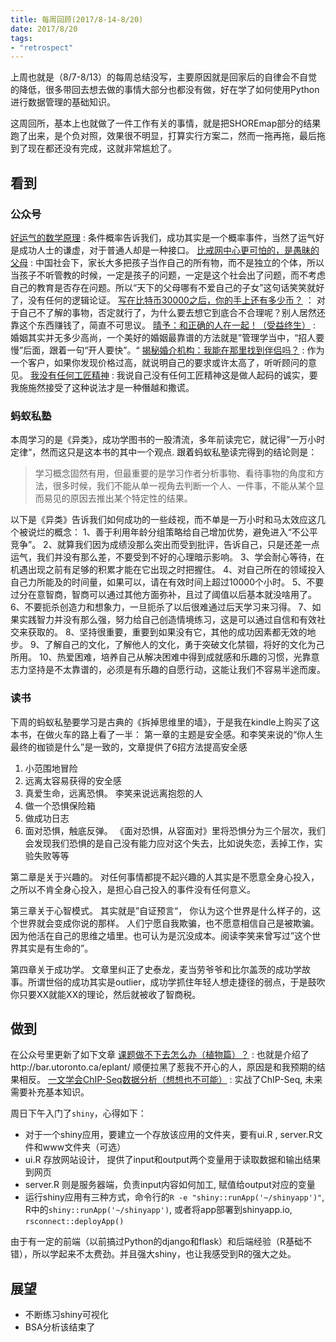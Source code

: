 ```yaml
---
title: 每周回顾(2017/8-14-8/20)
date: 2017/8/20
tags:
- "retrospect"
---
```


上周也就是（8/7-8/13）的每周总结没写，主要原因就是回家后的自律会不自觉的降低，很多带回去想去做的事情大部分也都没有做，好在学了如何使用Python进行数据管理的基础知识。

这周回所，基本上也就做了一件工作有关的事情，就是把SHOREmap部分的结果跑了出来，是个负对照，效果很不明显，打算实行方案二，然而一拖再拖，最后拖到了现在都还没有完成，这就非常尴尬了。

## 看到
### 公众号
[好运气的数学原理](http://mp.weixin.qq.com/s/BTYRiu4GJ-uVNeaOGYkxOw) : 条件概率告诉我们，成功其实是一个概率事件，当然了运气好是成功人士的谦虚，对于普通人却是一种接口。
[比戒网中心更可怕的，是愚昧的父母](http://mp.weixin.qq.com/s/4FU2ATs1fSpnK1GnMLYndw) : 中国社会下，家长大多把孩子当作自己的所有物，而不是独立的个体，所以当孩子不听管教的时候，一定是孩子的问题，一定是这个社会出了问题，而不考虑自己的教育是否存在问题。所以“天下的父母哪有不爱自己的子女”这句话笑笑就好了，没有任何的逻辑论证。
[写在比特币30000之后，你的手上还有多少币？](http://mp.weixin.qq.com/s/xvlwHLw8CiadnEY2GeWFwA) ： 对于自己不了解的事物，否定就行了，为什么要去想它到底合不合理呢？别人居然还靠这个东西赚钱了，简直不可思议。
[晴予：和正确的人在一起！（受益终生）](http://mp.weixin.qq.com/s/6k2YxKkQ5JlwbkcOYZzkXg) : 婚姻其实并无多少高尚，一个美好的婚姻最靠谱的方法就是”管理学当中，“招人要慢”后面，跟着一句“开人要快”。“
[揭秘婚介机构：我能在那里找到伴侣吗？](http://mp.weixin.qq.com/s/2c9gjOWLxZFUZWcxQ966BA) : 作为一个客户，如果你发现价格过高，就说明自己的要求或许太高了，听听顾问的意见。
[我没有任何工匠精神](http://mp.weixin.qq.com/s/tVPZ3tA6Rp5I9Aen8VAgyQ) : 我说自己没有任何工匠精神这是做人起码的诚实，要我施施然接受了这种说法才是一种僭越和撒谎。

### 蚂蚁私塾
本周学习的是《异类》，成功学图书的一股清流，多年前读完它，就记得”一万小时定律“，然而这只是这本书的其中一个观点. 跟着蚂蚁私塾读完得到的结论则是：
> 学习概念固然有用，但最重要的是学习作者分析事物、看待事物的角度和方法，很多时候，我们不能从单一视角去判断一个人、一件事，不能从某个显而易见的原因去推出某个特定性的结果。

以下是《异类》告诉我们如何成功的一些歧视，而不单是一万小时和马太效应这几个被说烂的概念：
1、善于利用年龄分组策略给自己增加优势，避免进入“不公平竞争”。
2、就算我们因为成绩没那么突出而受到批评，告诉自己，只是还差一点运气，我们并没有那么差，不要受到不好的心理暗示影响。
3、学会耐心等待，在机遇出现之前有足够的积累才能在它出现之时把握住。
4、对自己所在的领域投入自己力所能及的时间量，如果可以，请在有效时间上超过10000个小时。
5、不要过分在意智商，智商可以通过其他方面弥补，且过了阈值以后基本就没啥用了。
6、不要扼杀创造力和想象力，一旦扼杀了以后很难通过后天学习来习得。
7、如果实践智力并没有那么强，努力给自己创造情境练习，这是可以通过自信和有效社交来获取的。
8、坚持很重要，重要到如果没有它，其他的成功因素都无效的地步。
9、了解自己的文化，了解他人的文化，勇于突破文化禁锢，将好的文化为己所用。
10、热爱困难，培养自己从解决困难中得到成就感和乐趣的习惯，光靠意志力坚持是不太靠谱的，必须是有乐趣的自愿行动，这能让我们不容易半途而废。

### 读书
下周的蚂蚁私塾要学习是古典的《拆掉思维里的墙》，于是我在kindle上购买了这本书，在做火车的路上看了一半：
第一章的主题是安全感。和李笑来说的“你人生最终的枷锁是什么”是一致的，文章提供了6招方法提高安全感
1. 小范围地冒险
2. 远离太容易获得的安全感
3. 真爱生命，远离恐惧。 李笑来说远离抱怨的人
4. 做一个恐惧保险箱
5. 做成功日志
6. 面对恐惧，触底反弹。 《面对恐惧，从容面对》里将恐惧分为三个层次，我们会发现我们恐惧的是自己没有能力应对这个失去，比如说失恋，丢掉工作，实验失败等等

第二章是关于兴趣的。 对任何事情都提不起兴趣的人其实是不愿意全身心投入，之所以不肯全身心投入，是担心自己投入的事件没有任何意义。

第三章关于心智模式。 其实就是”自证预言“， 你认为这个世界是什么样子的，这个世界就会变成你说的那样。 人们宁愿自我欺骗，也不愿意相信自己是被欺骗。因为他活在自己的思维之墙里。也可认为是沉没成本。阅读李笑来曾写过”这个世界其实是有生命的”。

第四章关于成功学。 文章里纠正了史泰龙，麦当劳爷爷和比尔盖茨的成功学故事。所谓世俗的成功其实是outlier，成功学抓住年轻人想走捷径的弱点，于是鼓吹你只要XX就能XX的理论，然后就被收了智商税。

## 做到
在公众号里更新了如下文章
[课题做不下去怎么办（植物篇）？](http://mp.weixin.qq.com/s/OQAa73Wg4C0ZRev1GogOnw) : 也就是介绍了http://bar.utoronto.ca/eplant/  顺便拉黑了惹我不开心的人，原因是和我预期的结果相反。
[一文学会ChIP-Seq数据分析（想想也不可能）](http://mp.weixin.qq.com/s/iHnogzM6QSu8tlImE26_Wg) : 实战了ChIP-Seq, 未来需要补充基本知识。

周日下午入门了`shiny`，心得如下：
- 对于一个shiny应用，要建立一个存放该应用的文件夹，要有ui.R , server.R文件和www文件夹（可选）
- ui.R 存放网站设计， 提供了input和output两个变量用于读取数据和输出结果到网页
- server.R 则是服务器端，负责input内容如何加工,  赋值给output对应的变量
- 运行shiny应用有三种方式，命令行的`R -e "shiny::runApp('~/shinyapp')"`, R中的`shiny::runApp('~/shinyapp')`, 或者将app部署到shinyapp.io, `rsconnect::deployApp() `

由于有一定的前端（以前搞过Python的django和flask）和后端经验（R基础不错），所以学起来不太费劲。并且强大shiny，也让我感受到R的强大之处。

## 展望
- 不断练习shiny可视化
- BSA分析该结束了
